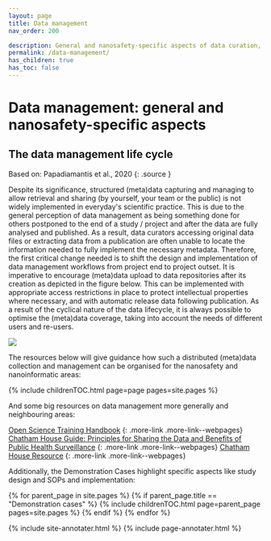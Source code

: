 ```yaml
---
layout: page
title: Data management
nav_order: 200

description: General and nanosafety-specific aspects of data curation, storage and sharing
permalink: /data-management/
has_children: true
has_toc: false
---
```

# Data management: general and nanosafety-specific aspects

## The data management life cycle

Based on: Papadiamantis et al., 2020
{: .source }

Despite its significance, structured (meta)data capturing and managing to allow retrieval and sharing (by yourself, your team or the public) is not widely implemented in everyday's scientific practice. This is due to the general perception of data management as being something done for others postponed to the end of a study / project and after the data are fully analysed and published. As a result, data curators accessing original data files or extracting data from a publication are often unable to locate the information needed to fully implement the necessary metadata. Therefore, the first critical change needed is to shift the design and implementation of data management workflows from project end to project outset. It is imperative to encourage (meta)data upload to data repositories after its creation as depicted in the figure below. This can be implemented with appropriate access restrictions in place to protect intellectual properties where necessary, and with automatic release data following publication. As a result of the cyclical nature of the data lifecycle, it is always possible to optimise the (meta)data coverage, taking into account the needs of different users and re-users.

![](../images/data-management/DataLifeCycle.png)

The resources below will give guidance how such a distributed (meta)data collection and management can be organised for the nanosafety and nanoinformatic areas:

{% include childrenTOC.html page=page pages=site.pages %}

And some big resources on data management more generally and neighbouring areas:

[Open Science Training Handbook](https://open-science-training-handbook.gitbook.io/book/)
{: .more-link .more-link--webpages}
[Chatham House Guide: Principles for Sharing the Data and Benefits of Public Health Surveillance](https://datasharing.chathamhouse.org/guide/)
{: .more-link .more-link--webpages}
[Chatham House Resource](https://datasharing.chathamhouse.org/resources/)
{: .more-link .more-link--webpages}


Additionally, the Demonstration Cases highlight specific aspects like study design and SOPs and implementation:

{% for parent_page in site.pages %}
{% if parent_page.title == "Demonstration cases" %}
{% include childrenTOC.html page=parent_page pages=site.pages %}
{% endif %}
{% endfor %}

<script src="/user-handbook/assets/js/annotater.js"></script>
{% include site-annotater.html %}
{% include page-annotater.html %}
